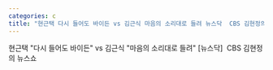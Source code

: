 ```yaml
---
categories: c
title: "현근택 다시 들어도 바이든 vs 김근식 마음의 소리대로 들려 뉴스닥  CBS 김현정의 뉴스쇼"
---
```

현근택 "다시 들어도 바이든" vs 김근식 "마음의 소리대로 들려" [뉴스닥]&nbsp;&nbsp;CBS 김현정의 뉴스쇼